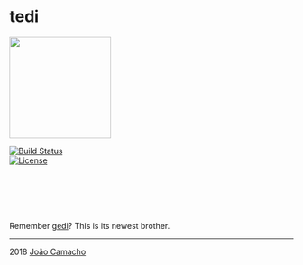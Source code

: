 # tedi

<img align="center" width="180" height="180" src="https://i.imgur.com/ne561vz.png">

[![Build Status](https://travis-ci.org/jdavidrcamacho/tedi.svg?branch=master)](https://travis-ci.org/jdavidrcamacho/tedi) \
[![License](https://img.shields.io/badge/license-MIT-blue.svg)](https://github.com/jdavidrcamacho/tedi/blob/master/LICENSE)


\
\
\
\
\
Remember [gedi](https://github.com/jdavidrcamacho/Gedi)? This is its newest brother.


-------------------------
2018 [João Camacho](https://github.com/jdavidrcamacho)

